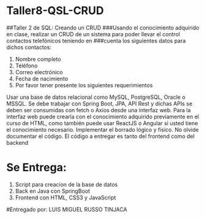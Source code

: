 # Taller8-QSL-CRUD

##Taller 2 de SQL: Creando un CRUD
###Usando el conocimiento adquirido en clase, realizar un CRUD de un sistema para poder llevar el control contactos telefónicos teniendo en ###cuenta los siguientes datos para dichos contactos:

1. Nombre completo
2. Teléfono
3. Correo electrónico
4. Fecha de nacimiento
5. Por favor tener presente los siguientes requerimientos

Usar una base de datos relacional como MySQL, PostgreSQL, Oracle o MSSQL.
Se debe trabajar con Spring Boot, JPA, API Rest y dichas APIs se deben ser consumidas con fetch o Axios desde una interfaz web.
Para la interfaz web puede crearla con el conocimiento adquirido previamente en el curso de HTML, como también puede usar ReactJS o Angular si usted tiene el conocimiento necesario.
Implementar el borrado lógico y físico.
No olvide documentar el código.
El código a entregar es tanto del frontend como del backend

# Se Entrega:

1. Script para creacion de la base de datos
2. Back en Java con SpringBoot
3. Frontend con HTML, CSS3 y JavaScript

#Entregado por: LUIS MIGUEL RUSSO TINJACA
